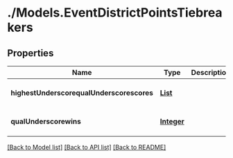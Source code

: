 # ./Models.EventDistrictPointsTiebreakers
## Properties

Name | Type | Description | Notes
------------ | ------------- | ------------- | -------------
**highestUnderscorequalUnderscorescores** | [**List**](integer.md) |  | [optional] [default to null]
**qualUnderscorewins** | [**Integer**](integer.md) |  | [optional] [default to null]

[[Back to Model list]](../README.md#documentation-for-models) [[Back to API list]](../README.md#documentation-for-api-endpoints) [[Back to README]](../README.md)

